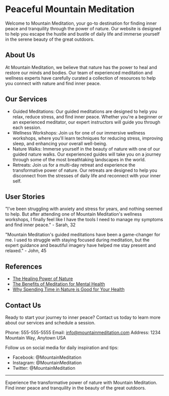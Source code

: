 <!--
Write me content for website with wallpaper which alt text is:

"A serene mountain landscape with a clear blue lake for a meditation or wellness website"

The name/title of the page should not be 1:1 copy of the alt text but rather a real content of the website which is using this wallpaper.

- Use markdown format 
- Start with the heading
- The content should look like a real website 
- Include real sections like references, contact, user stories, etc. use things relevant to the page purpose.
- Feel free to use structure like headings, bullets, numbering, blockquotes, paragraphs, horizontal lines, etc.
- You can use formatting like bold or _italic_
- You can include UTF-8 emojis
- Links should be only #hash anchors (and you can refer to the document itself)
- Do not include images
-->

<!--font:Poppins-->

# Peaceful Mountain Meditation

Welcome to Mountain Meditation, your go-to destination for finding inner peace and tranquility through the power of nature. Our website is designed to help you escape the hustle and bustle of daily life and immerse yourself in the serene beauty of the great outdoors.

## About Us

At Mountain Meditation, we believe that nature has the power to heal and restore our minds and bodies. Our team of experienced meditation and wellness experts have carefully curated a collection of resources to help you connect with nature and find inner peace.

## Our Services

- Guided Meditations: Our guided meditations are designed to help you relax, reduce stress, and find inner peace. Whether you're a beginner or an experienced meditator, our expert instructors will guide you through each session.
- Wellness Workshops: Join us for one of our immersive wellness workshops, where you'll learn techniques for reducing stress, improving sleep, and enhancing your overall well-being.
- Nature Walks: Immerse yourself in the beauty of nature with one of our guided nature walks. Our experienced guides will take you on a journey through some of the most breathtaking landscapes in the world.
- Retreats: Join us for a multi-day retreat and experience the transformative power of nature. Our retreats are designed to help you disconnect from the stresses of daily life and reconnect with your inner self.

## User Stories

"I've been struggling with anxiety and stress for years, and nothing seemed to help. But after attending one of Mountain Meditation's wellness workshops, I finally feel like I have the tools I need to manage my symptoms and find inner peace." - Sarah, 32

"Mountain Meditation's guided meditations have been a game-changer for me. I used to struggle with staying focused during meditation, but the expert guidance and beautiful imagery have helped me stay present and relaxed." - John, 45

## References

- [The Healing Power of Nature](#)
- [The Benefits of Meditation for Mental Health](#)
- [Why Spending Time in Nature is Good for Your Health](#)

## Contact Us

Ready to start your journey to inner peace? Contact us today to learn more about our services and schedule a session.

Phone: 555-555-5555
Email: info@mountainmeditation.com
Address: 1234 Mountain Way, Anytown USA

Follow us on social media for daily inspiration and tips:

- Facebook: @MountainMeditation
- Instagram: @MountainMeditation
- Twitter: @MountainMeditation

---

Experience the transformative power of nature with Mountain Meditation. Find inner peace and tranquility in the beauty of the great outdoors.
